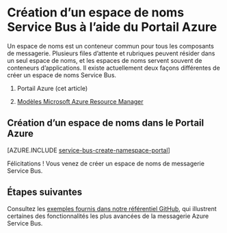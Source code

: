 <properties
    pageTitle="Créer un espace de noms Service Bus à l’aide du Portail Azure | Microsoft Azure"
    description="Pour commencer à utiliser Service Bus, vous devez avoir un espace de noms. Voici comment en créer un à l’aide du Portail Azure."
    services="service-bus"
    documentationCenter=".net"
    authors="jtaubensee"
    manager="timlt"
    editor=""/>

<tags
    ms.service="service-bus"
    ms.devlang="tbd"
    ms.topic="get-started-article"
    ms.tgt_pltfrm="dotnet"
    ms.workload="na"
    ms.date="08/22/2016"
    ms.author="jotaub"/>

# Création d’un espace de noms Service Bus à l’aide du Portail Azure

Un espace de noms est un conteneur commun pour tous les composants de messagerie. Plusieurs files d’attente et rubriques peuvent résider dans un seul espace de noms, et les espaces de noms servent souvent de conteneurs d’applications. Il existe actuellement deux façons différentes de créer un espace de noms Service Bus.

1.	Portail Azure (cet article)

2.	[Modèles Microsoft Azure Resource Manager][create-namespace-using-arm]

## Création d’un espace de noms dans le Portail Azure

[AZURE.INCLUDE [service-bus-create-namespace-portal](../../includes/service-bus-create-namespace-portal.md)]

Félicitations ! Vous venez de créer un espace de noms de messagerie Service Bus.

## Étapes suivantes

Consultez les [exemples fournis dans notre référentiel GitHub](https://github.com/Azure-Samples/azure-servicebus-messaging-samples][github-samples), qui illustrent certaines des fonctionnalités les plus avancées de la messagerie Azure Service Bus.

[create-namespace-using-arm]: ../service-bus-messaging/service-bus-resource-manager-overview.md
[github-samples]: https://github.com/Azure-Samples/azure-servicebus-messaging-samples

<!---HONumber=AcomDC_0928_2016-->